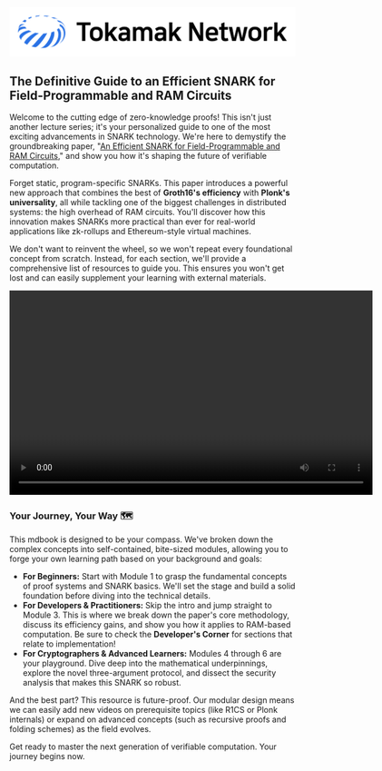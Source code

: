 
![Tokamak Network Logo](img/tokamak.png)

## The Definitive Guide to an Efficient SNARK for Field-Programmable and RAM Circuits



Welcome to the cutting edge of zero-knowledge proofs! This isn't just another lecture series; it's your personalized guide to one of the most exciting advancements in SNARK technology. We're here to demystify the groundbreaking paper, "[An Efficient SNARK for Field-Programmable and RAM Circuits](https://eprint.iacr.org/2024/507)," and show you how it's shaping the future of verifiable computation.

Forget static, program-specific SNARKs. This paper introduces a powerful new approach that combines the best of **Groth16's efficiency** with **Plonk's universality**, all while tackling one of the biggest challenges in distributed systems: the high overhead of RAM circuits. You'll discover how this innovation makes SNARKs more practical than ever for real-world applications like zk-rollups and Ethereum-style virtual machines.

We don't want to reinvent the wheel, so we won't repeat every foundational concept from scratch. Instead, for each section, we'll provide a comprehensive list of resources to guide you. This ensures you won't get lost and can easily supplement your learning with external materials.

<video width="640" height="360" controls>
  <source src="./video/tutorial guide_0814.mp4" type="video/mp4">
  Your browser does not support the video tag.
</video>


### Your Journey, Your Way 🗺️

This mdbook is designed to be your compass. We've broken down the complex concepts into self-contained, bite-sized modules, allowing you to forge your own learning path based on your background and goals:

* **For Beginners:** Start with Module 1 to grasp the fundamental concepts of proof systems and SNARK basics. We'll set the stage and build a solid foundation before diving into the technical details.
* **For Developers & Practitioners:** Skip the intro and jump straight to Module 3. This is where we break down the paper's core methodology, discuss its efficiency gains, and show you how it applies to RAM-based computation. Be sure to check the **Developer's Corner** for sections that relate to implementation!
* **For Cryptographers & Advanced Learners:** Modules 4 through 6 are your playground. Dive deep into the mathematical underpinnings, explore the novel three-argument protocol, and dissect the security analysis that makes this SNARK so robust.

And the best part? This resource is future-proof. Our modular design means we can easily add new videos on prerequisite topics (like R1CS or Plonk internals) or expand on advanced concepts (such as recursive proofs and folding schemes) as the field evolves.

Get ready to master the next generation of verifiable computation. Your journey begins now.